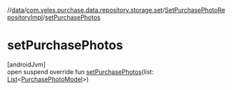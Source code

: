 //[data](../../../index.md)/[com.veles.purchase.data.repository.storage.set](../index.md)/[SetPurchasePhotoRepositoryImpl](index.md)/[setPurchasePhotos](set-purchase-photos.md)

# setPurchasePhotos

[androidJvm]\
open suspend override fun [setPurchasePhotos](set-purchase-photos.md)(list: [List](https://kotlinlang.org/api/latest/jvm/stdlib/kotlin.collections/-list/index.html)&lt;[PurchasePhotoModel](../../../../domain/domain/com.veles.purchase.domain.model.purchase/-purchase-photo-model/index.md)&gt;)

